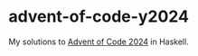# advent-of-code-y2024

My solutions to [Advent of Code 2024](https://adventofcode.com/2024) in Haskell.
